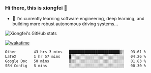 ### Hi there, this is xiongfei 👋


- 🌱 I’m currently learning software engineering, deep learning, and building more robust autonomous driving systems...

<!--
**X1on9f31/X1on9f31** is a ✨ _special_ ✨ repository because its `README.md` (this file) appears on your GitHub profile.
Here are some ideas to get you started:
-->

![Xiongfei's GitHub stats](https://github-readme-stats.vercel.app/api?username=X1on9f31)


[![wakatime](https://wakatime.com/badge/user/9e8d5516-d162-43e7-9563-87295d455a71.svg)](https://wakatime.com/@9e8d5516-d162-43e7-9563-87295d455a71)

<!--START_SECTION:waka-->

```txt
Other        43 hrs 3 mins   ███████████████████████▒░   93.61 %
LaTeX        1 hr 57 mins    █░░░░░░░░░░░░░░░░░░░░░░░░   04.26 %
Google Doc   50 mins         ▒░░░░░░░░░░░░░░░░░░░░░░░░   01.83 %
SSH Config   8 mins          ░░░░░░░░░░░░░░░░░░░░░░░░░   00.30 %
```

<!--END_SECTION:waka-->

